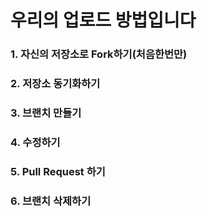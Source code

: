 # 우리의 업로드 방법입니다

### 1. 자신의 저장소로 Fork하기(처음한번만)

### 2. 저장소 동기화하기

### 3. 브랜치 만들기

### 4. 수정하기

### 5. Pull Request 하기

### 6. 브랜치 삭제하기
